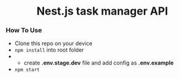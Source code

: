 <h1 align="center">Nest.js task manager API</h1>

### How To Use

- Clone this repo on your device
- `npm install` into root folder
- - create **.env.stage.dev** file and add config as **.env.example**
- `npm start`
